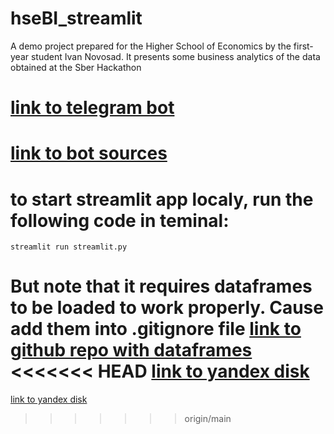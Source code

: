 # hseBI_streamlit
A demo project prepared for the Higher School of Economics by the first-year student Ivan Novosad. It presents some business analytics of the data obtained at the Sber Hackathon

# [link to telegram bot](https://t.me/hse_project_data_analys_bot)
# [link to bot sources](https://github.com/Melodiz/hseBI_bot)

# to start streamlit app localy, run the following code in teminal:
```
streamlit run streamlit.py
```
But note that it requires dataframes to be loaded to work properly. Cause add them into .gitignore file
[link to github repo with dataframes](https://github.com/Melodiz/hseBI_streamlit/tree/main/dataset)
<<<<<<< HEAD
[link to yandex disk](https://disk.yandex.ru/d/qHxAw4bnxlbuLA)
=======
[link to yandex disk](https://disk.yandex.ru/d/qHxAw4bnxlbuLA)
>>>>>>> origin/main
